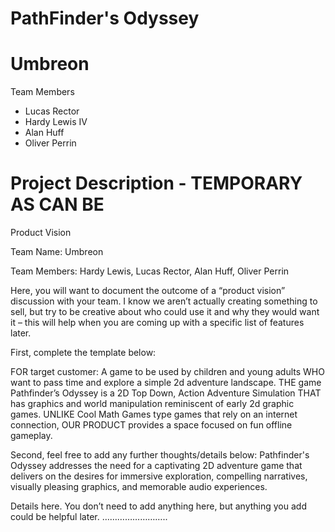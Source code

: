 # PathFinder's Odyssey
# Umbreon

Team Members
* Lucas Rector
* Hardy Lewis IV
* Alan Huff
* Oliver Perrin

# Project Description - TEMPORARY AS CAN BE

Product Vision

Team Name: Umbreon

Team Members: Hardy Lewis, Lucas Rector, Alan Huff, Oliver Perrin

Here, you will want to document the outcome of a “product vision” discussion with your team. I know we aren’t actually creating something to sell, but try to be creative about who could use it and why they would want it – this will help when you are coming up with a specific list of features later.

First, complete the template below:

FOR target customer:  A game to be used by children and young adults
WHO want to pass time and explore a simple 2d adventure landscape.
THE game Pathfinder’s Odyssey is a 2D Top Down, Action Adventure Simulation
THAT has graphics and world manipulation reminiscent of early 2d graphic games.
UNLIKE Cool Math Games type games that rely on an internet connection,
OUR PRODUCT provides a space focused on fun offline gameplay.

Second, feel free to add any further thoughts/details below:
Pathfinder's Odyssey addresses the need for a captivating 2D adventure game that delivers on the desires for immersive exploration, compelling narratives, visually pleasing graphics, and memorable audio experiences.

Details here. You don’t need to add anything here, but anything you add could be helpful later.
……………………..

